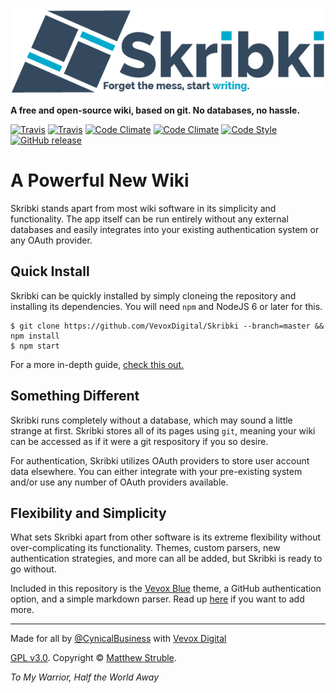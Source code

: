 ![Skribki](/public/img/brand.png)

**A free and open-source wiki, based on git. No databases, no hassle.**

[![Travis](https://img.shields.io/travis/VevoxDigital/Skribki/master.svg?style=flat-square&label=stable)](https://travis-ci.org/VevoxDigital/Skribki)
[![Travis](https://img.shields.io/travis/VevoxDigital/Skribki/dev.svg?style=flat-square&label=latest)](https://travis-ci.org/VevoxDigital/Skribki)
[![Code Climate](https://img.shields.io/codeclimate/github/VevoxDigital/Skribki.svg?style=flat-square)](https://codeclimate.com/github/VevoxDigital/Skribki)
[![Code Climate](https://img.shields.io/codeclimate/issues/github/VevoxDigital/Skribki.svg?style=flat-square)](https://codeclimate.com/github/VevoxDigital/Skribki/issues)
[![Code Style](https://img.shields.io/badge/code_style-standard-brightgreen.svg?style=flat-square)](http://standardjs.com)
[![GitHub release](https://img.shields.io/github/release/VevoxDigital/Skribki.svg?style=flat-square)](https://github.com/VevoxDigital/Skribki/releases)

# A Powerful New Wiki
Skribki stands apart from most wiki software in its simplicity and functionality. The app itself can be run entirely without any external databases and easily integrates into your existing authentication system or any OAuth provider.

## Quick Install
Skribki can be quickly installed by simply cloneing the repository and installing its dependencies. You will need `npm` and NodeJS 6 or later for this.

```
$ git clone https://github.com/VevoxDigital/Skribki --branch=master && npm install
$ npm start
```

For a more in-depth guide, [check this out.](http://wiki.vevox.io/projects/skribki/install)

## Something Different
Skribki runs completely without a database, which may sound a little strange at first. Skribki stores all of its pages using `git`, meaning your wiki can be accessed as if it were a git respository if you so desire.

For authentication, Skribki utilizes OAuth providers to store user account data elsewhere. You can either integrate with your pre-existing system and/or use any number of OAuth providers available.

## Flexibility and Simplicity
What sets Skribki apart from other software is its extreme flexibility without over-complicating its functionality. Themes, custom parsers, new authentication strategies, and more can all be added, but Skribki is ready to go without.

Included in this repository is the [Vevox Blue](http://workshop.vevox.io/p/vevox-blue) theme, a GitHub authentication option, and a simple markdown parser. Read up [here](http://wiki.vevox.io/projects/skribki/customization) if you want to add more.

----

Made for all by [@CynicalBusiness](https://github.com/CynicalBusiness) with [Vevox Digital](http://vevox.io)

[GPL v3.0](/LICENSE). Copyright &copy; [Matthew Struble](https://github.com/CynicalBusiness).

*To My Warrior, Half the World Away*
